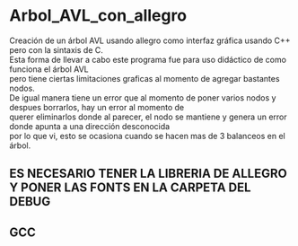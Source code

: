 # Arbol_AVL_con_allegro

Creación de un árbol AVL usando allegro como interfaz gráfica usando C++ pero con la sintaxis de C.  
Esta forma de llevar a cabo este programa fue para uso didáctico de como funciona el árbol AVL  
pero tiene ciertas limitaciones graficas al momento de agregar bastantes nodos.  
De igual manera tiene un error que al momento de poner varios nodos y despues borrarlos, hay un error al momento de  
querer eliminarlos donde al parecer, el nodo se mantiene y genera un error donde apunta a una dirección desconocida  
por lo que vi, esto se ocasiona cuando se hacen mas de 3 balanceos en el árbol.

## **ES NECESARIO TENER LA LIBRERIA DE ALLEGRO Y PONER LAS FONTS EN LA CARPETA DEL DEBUG**
## GCC
